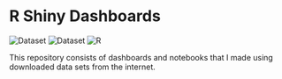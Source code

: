 # R Shiny Dashboards
![Dataset](https://img.shields.io/badge/Dataset-Kaggle-blue) ![Dataset](https://img.shields.io/badge/Dataset-Scraped-9cf) ![R](https://img.shields.io/badge/R-4.1.3-blue)

This repository consists of dashboards and notebooks that I made using downloaded data sets from the internet.